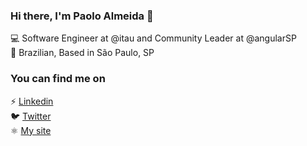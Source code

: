### Hi there, I'm Paolo Almeida 👋

💻 Software Engineer at @itau and Community Leader at @angularSP <br>
🏡 Brazilian, Based in São Paulo, SP

### You can find me on

⚡ [Linkedin](https://www.linkedin.com/in/paoloalmeida/) <br>
🐦 [Twitter](https://twitter.com/paolo_almeida) <br>
⚛️ [My site](https://paoloalmeida.github.io) <br>

<!--
Here are some ideas to get you started:

- 🔭 I’m currently working on ...
- 🌱 I’m currently learning ...
- 👯 I’m looking to collaborate on ...
- 🤔 I’m looking for help with ...
- 💬 Ask me about ...
- 📫 How to reach me: ...
- 😄 Pronouns: ...
- ⚡ Fun fact: ...
-->
